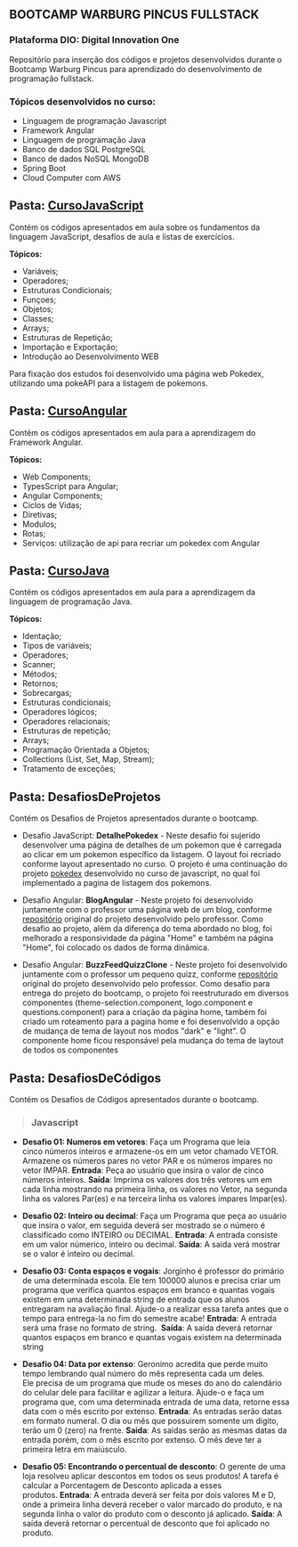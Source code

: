 ## **BOOTCAMP WARBURG PINCUS FULLSTACK**
### **Plataforma DIO: Digital Innovation One**

Repositório para inserção dos códigos e projetos desenvolvidos durante o Bootcamp Warburg Pincus para aprendizado do desenvolvimento de programação fullstack.

### **Tópicos desenvolvidos no curso:**

- Linguagem de programação Javascript 
- Framework Angular
- Linguagem de programação Java
- Banco de dados SQL PostgreSQL
- Banco de dados NoSQL MongoDB
- Spring Boot
- Cloud Computer com AWS


## **Pasta: [CursoJavaScript](https://github.com/astorti/Bootcamp-WarburgPincus-CloudFullStack-DIO/tree/main/CursoJavaScript)**

Contém os códigos apresentados em aula sobre os fundamentos da linguagem JavaScript, desafios de aula e listas de exercícios. 
 
  __**Tópicos:**__
- Variáveis; 
- Operadores;
- Estruturas Condicionais;
- Funçoes;
- Objetos;
- Classes;
- Arrays;
- Estruturas de Repetição;
- Importação e Exportação;
- Introdução ao Desenvolvimento WEB

Para fixação dos estudos foi desenvolvido uma página web Pokedex, utilizando uma pokeAPI para a listagem de pokemons.

## **Pasta: [CursoAngular](https://github.com/astorti/Bootcamp-WarburgPincus-CloudFullStack-DIO/tree/main/CursoAngular)**

Contém os códigos apresentados em aula para a aprendizagem do Framework Angular. 
 
  __**Tópicos:**__
- Web Components; 
- TypesScript para Angular;
- Angular Components;
- Ciclos de Vidas;
- Diretivas;
- Modulos;
- Rotas;
- Serviços: utilização de api para recriar um pokedex com Angular

## **Pasta: [CursoJava](https://github.com/astorti/Bootcamp-WarburgPincus-CloudFullStack-DIO/tree/main/CursoJava)**

Contém os códigos apresentados em aula para a aprendizagem da linguagem de programação Java. 
 
  __**Tópicos:**__
- Identação; 
- Tipos de variáveis;
- Operadores;
- Scanner;
- Métodos;
- Retornos;
- Sobrecargas;
- Estruturas condicionais;
- Operadores lógicos;
- Operadores relacionais;
- Estruturas de repetição;
- Arrays;
- Programação Orientada a Objetos;
- Collections (List, Set, Map, Stream);
- Tratamento de exceções;


## **Pasta: DesafiosDeProjetos**

Contém os Desafios de Projetos apresentados durante o bootcamp.

- Desafio JavaScript: **DetalhePokedex** - Neste desafio foi sujerido desenvolver uma página de detalhes de um pokemon que é carregada ao clicar em um pokemon específico da listagem. O layout foi recriado conforme layout apresentado no curso. O projeto é uma continuação do projeto [pokedex](https://github.com/astorti/Bootcamp-WarburgPincus-CloudFullStack-DIO/tree/main/CursoJavaScript/Pokedex) desenvolvido no curso de javascript, no qual foi implementado a pagina de listagem dos pokemons.

- Desafio Angular: **BlogAngular** - Neste projeto foi desenvolvido juntamente com o professor uma página web de um blog, conforme [repositório](https://github.com/felipeAguiarCode/angular-blog) original do projeto desenvolvido pelo professor. Como desafio ao projeto, além da diferença do tema abordado no blog, foi melhorado a responsividade da página "Home" e também na página "Home", foi colocado os dados de forma dinâmica.

- Desafio Angular: **BuzzFeedQuizzClone** - Neste projeto foi desenvolvido juntamente com o professor um pequeno quizz, conforme [repositório](https://github.com/felipeAguiarCode/angular-buzzfeed-quizz-clone) original do projeto desenvolvido pelo professor. Como desafio para entrega do projeto do bootcamp, o projeto foi reestruturado em diversos componentes (theme-selection.component, logo.component e questions.component) para a criação da página home, também foi criado um roteamento para a pagina home e foi desenvolvido a opção de mudança de tema de layout nos modos "dark" e "light". O componente home ficou responsável pela mudança do tema de laytout de todos os componentes


## **Pasta: DesafiosDeCódigos**

Contém os Desafios de Códigos apresentados durante o bootcamp.

>### **Javascript**

- **Desafio 01: Numeros em vetores**: Faça um Programa que leia cinco números inteiros e armazene-os em um vetor chamado VETOR. Armazene os números pares no vetor PAR e os números ímpares no vetor IMPAR. **Entrada**: Peça ao usuário que insira o valor de cinco números inteiros. **Saída**: Imprima os valores dos três vetores um em cada linha mostrando na primeira linha, os valores no Vetor, na segunda linha os valores Par(es) e na terceira linha os valores ímpares Impar(es). 

- **Desafio 02: Inteiro ou decimal**: Faça um Programa que peça ao usuário que insira o valor, em seguida deverá ser mostrado se o número é classificado como INTEIRO ou DECIMAL. **Entrada**: A entrada consiste em um valor númerico, inteiro ou decimal. **Saída**: A saída verá mostrar se o valor é inteiro ou decimal.

- **Desafio 03: Conta espaços e vogais**: Jorginho é professor do primário de uma determinada escola. Ele tem 100000 alunos e precisa criar um programa que verifica quantos espaços em branco e quantas vogais existem em uma determinada string de entrada que os alunos entregaram na avaliação final. Ajude-o a realizar essa tarefa antes que o tempo para entrega-la no fim do semestre acabe! **Entrada**: A entrada será uma frase no formato de string. 
**Saída**: A saída deverá retornar quantos espaços em branco e quantas vogais existem na determinada string

- **Desafio 04: Data por extenso**: Geronimo acredita que perde muito tempo lembrando qual número do mês representa cada um deles. Ele precisa de um programa que mude os meses do ano do calendário do celular dele para facilitar e agilizar a leitura. Ajude-o e faça um programa que, com uma determinada entrada de uma data, retorne essa data com o mês escrito por extenso. **Entrada**: As entradas serão datas em formato numeral. O dia ou mês que possuirem somente um digito, terão um 0 (zero) na frente. **Saida**: As saídas serão as mesmas datas da entrada porém, com o mês escrito por extenso. O mês deve ter a primeira letra em maiúsculo.

- **Desafio 05: Encontrando o percentual de desconto**: O gerente de uma loja resolveu aplicar descontos em todos os seus produtos! A tarefa é calcular a Porcentagem de Desconto aplicada a esses produtos. **Entrada**: A entrada deverá ser feita por dois valores M e D, onde a primeira linha deverá receber o valor marcado do produto, e na segunda linha o valor do produto com o desconto já aplicado. **Saída**: A saída deverá retornar o percentual de desconto que foi aplicado no produto.